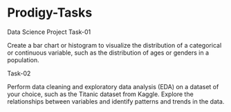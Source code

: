 # Prodigy-Tasks
Data Science Project
Task-01

Create a bar chart or histogram to visualize the distribution of a categorical or continuous variable, such as the distribution of ages or genders in a population.

Task-02

Perform data cleaning and exploratory data analysis (EDA) on a dataset of your choice, such as the Titanic dataset from Kaggle. Explore the relationships between variables and identify patterns and trends in the data.
